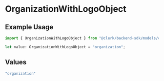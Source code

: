 # OrganizationWithLogoObject

## Example Usage

```typescript
import { OrganizationWithLogoObject } from "@clerk/backend-sdk/models/components";

let value: OrganizationWithLogoObject = "organization";
```

## Values

```typescript
"organization"
```